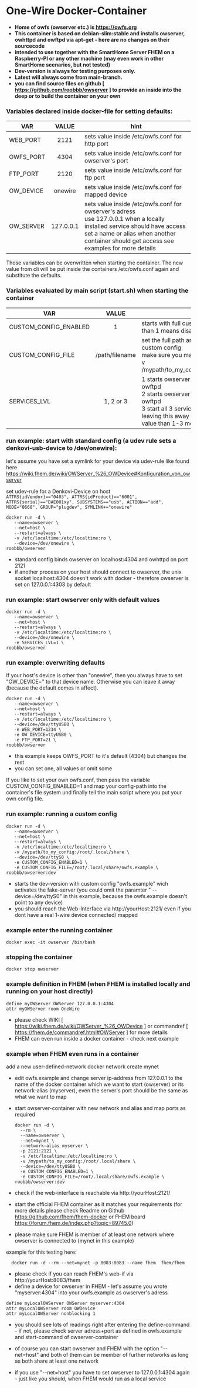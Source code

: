# One-Wire Docker-Container

+ **Home of owfs (owserver etc.) is https://owfs.org**
+ **This container is based on debian-slim:stable and installs owserver, owhttpd and owftpd via apt-get - here are no changes on their sourcecode**
+ **intended to use together with the SmartHome Server FHEM on a Raspberry-PI or any other machine (may even work in other SmartHome scenarios, but not tested)**
+ **Dev-version is always for testing purposes only.**
+ **Latest will always come from main-branch.**
+ **you can find source files on github [ https://github.com/roobbb/owserver ] to provide an inside into the deep or to build the container on your own**

### Variables declared inside docker-file for setting defaults:

|VAR               |VALUE   |hint                                                                                     |
|------------------|:----------:|--------------------------------------------------------------------------|
|WEB_PORT   |2121     |sets value inside /etc/owfs.conf for http port             | 
|OWFS_PORT|4304      |sets value  inside /etc/owfs.conf for owserver's port|
|FTP_PORT    |2120      |sets value inside /etc/owfs.conf for ftp port                |
|OW_DEVICE |onewire|sets value inside /etc/owfs.conf for mapped device  |
|OW_SERVER|127.0.0.1|sets value inside /etc/owfs.conf for owserver's adress<br>use 127.0.0.1 when a locally installed service should have access<br>set a name or alias when another container should get access see examples for more details|

Those variables can be overwritten when starting the container. The new value from cli will be put inside the containers /etc/owfs.conf again and substitute the defaults.

### Variables evaluated by main script (start.sh) when starting the container

|VAR               |VALUE   |hint                                                                                     |
|------------------|:----------:|--------------------------------------------------------------------------|
|CUSTOM_CONFIG_ENABLED|1                         |starts with full custom config file, other than 1 means disabled| 
|CUSTOM_CONFIG_FILE          |/path/filename|set the full path and filename of the custom config <br> make sure you mapped it in there (e.g. -v /mypath/to_my_config:/root/.local/share)|
|SERVICES_LVL|1, 2 or 3| 1 starts owserver only, no owhttpd or owftpd<br>2 starts owserver and owhttpd, no owftpd<br>3 start all 3 services<br>leaving this away or giving any other value than 1-3 means use the default: 3|

### run example: start with standard config (a udev rule sets a denkovi-usb-device to /dev/onewire):

let's assume you have set a symlink for your device via udev-rule like found here https://wiki.fhem.de/wiki/OWServer_%26_OWDevice#Konfiguration_von_owserver

set udev-rule for a Denkovi-Device on host \
`ATTRS{idVendor}=="0403", ATTRS{idProduct}=="6001", ATTRS{serial}=="DAE001xy", SUBSYSTEMS=="usb", ACTION=="add", MODE="0660", GROUP="plugdev", SYMLINK+="onewire"`


    docker run -d \
       --name=owserver \
       --net=host \
       --restart=always \
       -v /etc/localtime:/etc/localtime:ro \
       --device=/dev/onewire \
    roobbb/owserver

+ standard config binds owserver on localhost:4304 and owhttpd on port 2121
+ if another process on your host should connect to owserver, the unix socket localhost:4304 doesn't work with docker - therefore owserver is set on 127.0.0.1:4303 by default

### run example: start owserver only with default values 

    docker run -d \
       --name=owserver \
       --net=host \
       --restart=always \
       -v /etc/localtime:/etc/localtime:ro \
       --device=/dev/onewire \
       -e SERVICES_LVL=1 \
    roobbb/owserver

### run example: overwriting defaults

If your host's device is other than "onewire", then you always have to set "OW_DEVICE=" to that device name. Otherwise you can leave it away (because the default comes in affect).

    docker run -d \
       --name=owserver \
       --net=host \
       --restart=always \
       -v /etc/localtime:/etc/localtime:ro \
       --device=/dev/ttyUSB0 \
       -e WEB_PORT=1234 \
       -e OW_DEVICE=ttyUSB0 \
       -e FTP_PORT=21 \
    roobbb/owserver

+ this example keeps OWFS_PORT to it's default (4304) but changes the rest
+ you can set one, all values or omit some

If you like to set your own owfs.conf, then pass the variable CUSTOM_CONFIG_ENABLED=1 and map your config-path into the container's file system und finally tell the main script where you put your own config file.

### run example: running a custom config

    docker run -d \
       --name=owserver \
       --net=host \
       --restart=always \
       -v /etc/localtime:/etc/localtime:ro \
       -v /mypath/to_my_config:/root/.local/share \
       --device=/dev/ttyS0 \
       -e CUSTOM_CONFIG_ENABLED=1 \
       -e CUSTOM_CONFIG_FILE=/root/.local/share/owfs.example \
    roobbb/owserver:dev

+ starts the dev-version with custom config "owfs.example" wich activates the fake-server (you could omit the paramter " --device=/dev/ttyS0" in this example, because the owfs.example doesn't point to any device)
+ you should reach the Web-Interface via http://yourHost:2121/ even if you dont have a real 1-wire device connected/ mapped

### example enter the running container
`docker exec -it owserver /bin/bash`

### stopping the container
`docker stop owserver`

### example definition in FHEM (when FHEM is installed locally and running on your host directly) 

`define myOWServer OWServer 127.0.0.1:4304` \
`attr myOWServer room OneWire`

+ please check WIKI [ https://wiki.fhem.de/wiki/OWServer_%26_OWDevice ] or commandref [ https://fhem.de/commandref.html#OWServer ] for more details  
+ FHEM can even run inside a docker container - check next example  

### example when FHEM even runs in a container

add a new user-defined-network
    docker network create mynet

+ edit owfs.example and change server ip-address from 127.0.0.1 to the name of the docker container which we want to start (owserver) or its network-alias (myserver), even the server's port should be the same as what we want to map
+ start owserver-container with new network and alias and map ports as required

      docker run -d \
        --rm \
        --name=owserver \
        --net=mynet \
        --network-alias myserver \
        -p 2121:2121 \
        -v /etc/localtime:/etc/localtime:ro \
        -v /mypath/to_my_config:/root/.local/share \
        --device=/dev/ttyUSB0 \
        -e CUSTOM_CONFIG_ENABLED=1 \
        -e CUSTOM_CONFIG_FILE=/root/.local/share/owfs.example \
      roobbb/owserver:dev

+ check if the web-interface is reachable via http://yourHost:2121/

+ start the official FHEM container as it matches your requirements (for more details please check Readme on Github https://github.com/fhem/fhem-docker or FHEM board https://forum.fhem.de/index.php?topic=89745.0)
+ please make sure FHEM is member of at least one network where owserver is connected to (mynet in this example)

example for this testing here:

      docker run -d --rm --net=mynet -p 8083:8083 --name fhem  fhem/fhem

+ please check if you can reach FHEM's web-if via http://yourHost:8083/fhem
+ define a device for owserver in FHEM - let's assume you wrote "myserver:4304" into your owfs.example as owserver's adress 

`define myLocalOWServer OWServer myserver:4304` \
`attr myLocalOWServer room OWDevice` \
`attr myLocalOWServer nonblocking 1`

+ you should see lots of readings right after entering the define-command - if not, please check server adress+port as defined in owfs.example and start-command of owserver-container

+ of course you can start owserver and FHEM with the option "--net=host" and both of them can be member of further networks as long as both share at least one network
+ if you use "--net=host" you have to set owserver to 127.0.0.1:4304 again - just like you should, when FHEM would run as a local service

